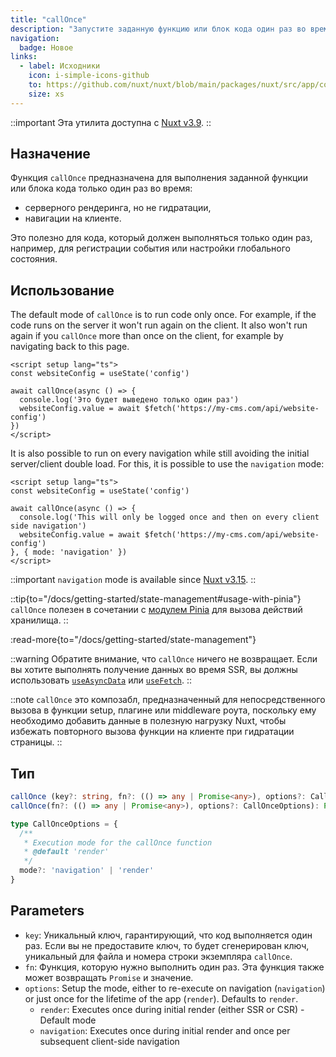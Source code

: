 ```yaml
---
title: "callOnce"
description: "Запустите заданную функцию или блок кода один раз во время SSR или CSR."
navigation:
  badge: Новое
links:
  - label: Исходники
    icon: i-simple-icons-github
    to: https://github.com/nuxt/nuxt/blob/main/packages/nuxt/src/app/composables/once.ts
    size: xs
---
```


::important
Эта утилита доступна с [Nuxt v3.9](/blog/v3-9).
::

## Назначение

Функция `callOnce` предназначена для выполнения заданной функции или блока кода только один раз во время:

- серверного рендеринга, но не гидратации,
- навигации на клиенте.

Это полезно для кода, который должен выполняться только один раз, например, для регистрации события или настройки глобального состояния.

## Использование

The default mode of `callOnce` is to run code only once. For example, if the code runs on the server it won't run again on the client. It also won't run again if you `callOnce` more than once on the client, for example by navigating back to this page.

```vue [app.vue]
<script setup lang="ts">
const websiteConfig = useState('config')

await callOnce(async () => {
  console.log('Это будет выведено только один раз')
  websiteConfig.value = await $fetch('https://my-cms.com/api/website-config')
})
</script>
```

It is also possible to run on every navigation while still avoiding the initial server/client double load. For this, it is possible to use the `navigation` mode:

```vue [app.vue]
<script setup lang="ts">
const websiteConfig = useState('config')

await callOnce(async () => {
  console.log('This will only be logged once and then on every client side navigation')
  websiteConfig.value = await $fetch('https://my-cms.com/api/website-config')
}, { mode: 'navigation' })
</script>
```

::important
`navigation` mode is available since [Nuxt v3.15](/blog/v3-15).
::

::tip{to="/docs/getting-started/state-management#usage-with-pinia"}
`callOnce` полезен в сочетании с [модулем Pinia](/modules/pinia) для вызова действий хранилища.
::

:read-more{to="/docs/getting-started/state-management"}

::warning
Обратите внимание, что `callOnce` ничего не возвращает. Если вы хотите выполнять получение данных во время SSR, вы должны использовать [`useAsyncData`](/docs/api/composables/use-async-data) или [`useFetch`](/docs/api/composables/use-fetch).
::

::note
`callOnce` это композабл, предназначенный для непосредственного вызова в функции setup, плагине или middleware роута, поскольку ему необходимо добавить данные в полезную нагрузку Nuxt, чтобы избежать повторного вызова функции на клиенте при гидратации страницы.
::

## Тип

```ts
callOnce (key?: string, fn?: (() => any | Promise<any>), options?: CallOnceOptions): Promise<void>
callOnce(fn?: (() => any | Promise<any>), options?: CallOnceOptions): Promise<void>

type CallOnceOptions = {
  /**
   * Execution mode for the callOnce function
   * @default 'render'
   */
  mode?: 'navigation' | 'render'
}
```

## Parameters

- `key`: Уникальный ключ, гарантирующий, что код выполняется один раз. Если вы не предоставите ключ, то будет сгенерирован ключ, уникальный для файла и номера строки экземпляра `callOnce`.
- `fn`: Функция, которую нужно выполнить один раз. Эта функция также может возвращать `Promise` и значение.
- `options`: Setup the mode, either to re-execute on navigation (`navigation`) or just once for the lifetime of the app (`render`). Defaults to `render`.
  - `render`: Executes once during initial render (either SSR or CSR) - Default mode
  - `navigation`: Executes once during initial render and once per subsequent client-side navigation
